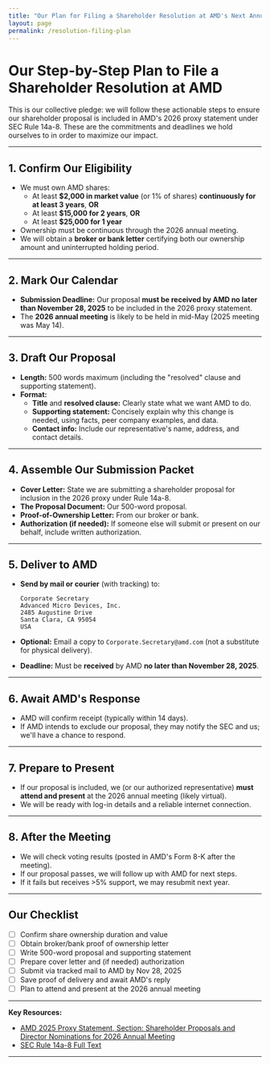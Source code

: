 ```yaml
---
title: "Our Plan for Filing a Shareholder Resolution at AMD's Next Annual Meeting"
layout: page
permalink: /resolution-filing-plan
---
```

# Our Step-by-Step Plan to File a Shareholder Resolution at AMD

This is our collective pledge: we will follow these actionable steps to ensure our shareholder proposal is included in AMD's 2026 proxy statement under SEC Rule 14a-8. These are the commitments and deadlines we hold ourselves to in order to maximize our impact.

---

## 1. Confirm Our Eligibility

- We must own AMD shares:
  - At least **$2,000 in market value** (or 1% of shares) **continuously for at least 3 years**, **OR**
  - At least **$15,000 for 2 years**, **OR**
  - At least **$25,000 for 1 year**
- Ownership must be continuous through the 2026 annual meeting.
- We will obtain a **broker or bank letter** certifying both our ownership amount and uninterrupted holding period.

---

## 2. Mark Our Calendar

- **Submission Deadline:** Our proposal **must be received by AMD no later than November 28, 2025** to be included in the 2026 proxy statement.
- The **2026 annual meeting** is likely to be held in mid-May (2025 meeting was May 14).

---

## 3. Draft Our Proposal

- **Length:** 500 words maximum (including the "resolved" clause and supporting statement).
- **Format:**
  - **Title** and **resolved clause:** Clearly state what we want AMD to do.
  - **Supporting statement:** Concisely explain why this change is needed, using facts, peer company examples, and data.
  - **Contact info:** Include our representative's name, address, and contact details.

---

## 4. Assemble Our Submission Packet

- **Cover Letter:** State we are submitting a shareholder proposal for inclusion in the 2026 proxy under Rule 14a-8.
- **The Proposal Document:** Our 500-word proposal.
- **Proof-of-Ownership Letter:** From our broker or bank.
- **Authorization (if needed):** If someone else will submit or present on our behalf, include written authorization.

---

## 5. Deliver to AMD

- **Send by mail or courier** (with tracking) to:

  ```
  Corporate Secretary  
  Advanced Micro Devices, Inc.  
  2485 Augustine Drive  
  Santa Clara, CA 95054  
  USA
  ```

- **Optional:** Email a copy to `Corporate.Secretary@amd.com` (not a substitute for physical delivery).
- **Deadline:** Must be **received** by AMD **no later than November 28, 2025**.

---

## 6. Await AMD's Response

- AMD will confirm receipt (typically within 14 days).
- If AMD intends to exclude our proposal, they may notify the SEC and us; we'll have a chance to respond.

---

## 7. Prepare to Present

- If our proposal is included, we (or our authorized representative) **must attend and present** at the 2026 annual meeting (likely virtual).
- We will be ready with log-in details and a reliable internet connection.

---

## 8. After the Meeting

- We will check voting results (posted in AMD's Form 8-K after the meeting).
- If our proposal passes, we will follow up with AMD for next steps.
- If it fails but receives >5% support, we may resubmit next year.

---

## Our Checklist

- [ ] Confirm share ownership duration and value
- [ ] Obtain broker/bank proof of ownership letter
- [ ] Write 500-word proposal and supporting statement
- [ ] Prepare cover letter and (if needed) authorization
- [ ] Submit via tracked mail to AMD by Nov 28, 2025
- [ ] Save proof of delivery and await AMD's reply
- [ ] Plan to attend and present at the 2026 annual meeting

---

**Key Resources:**
- [AMD 2025 Proxy Statement, Section: Shareholder Proposals and Director Nominations for 2026 Annual Meeting](https://ir.amd.com/financial-information/sec-filings/content/0001193125-25-067170/d869673ddef14a.htm)
- [SEC Rule 14a-8 Full Text](https://www.govregs.com/regulations/17/240.14a-8)

---
